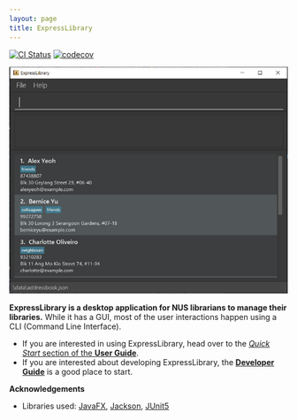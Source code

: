 ```yaml
---
layout: page
title: ExpressLibrary
---
```


[![CI Status](https://github.com/AY2223S2-CS2103T-T12-3/tp/workflows/Java%20CI/badge.svg)](https://github.com/AY2223S2-CS2103T-T12-3/tp/actions)
[![codecov](https://codecov.io/AY2223S2-CS2103T-T12-3/tp/branch/master/graph/badge.svg)](https://codecov.io/gh/AY2223S2-CS2103T-T12-3/tp)

![Ui](images/Ui.png)

**ExpressLibrary is a desktop application for NUS librarians to manage their libraries.** While it has a GUI, most of the user interactions happen using a CLI (Command Line Interface).

* If you are interested in using ExpressLibrary, head over to the [_Quick Start_ section of the **User Guide**](UserGuide.html#quick-start).
* If you are interested about developing ExpressLibrary, the [**Developer Guide**](DeveloperGuide.html) is a good place to start.


**Acknowledgements**

* Libraries used: [JavaFX](https://openjfx.io/), [Jackson](https://github.com/FasterXML/jackson), [JUnit5](https://github.com/junit-team/junit5)
